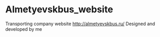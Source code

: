 # Almetyevskbus_website
Transporting company website
http://almetyevskbus.ru/
Designed and developed by me
